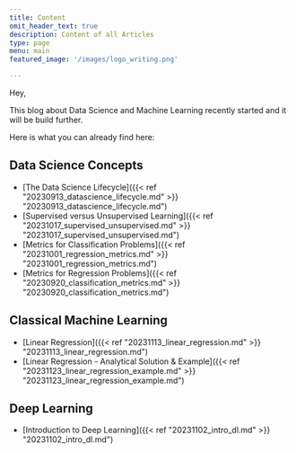 ```yaml
---
title: Content
omit_header_text: true
description: Content of all Articles
type: page
menu: main
featured_image: '/images/logo_writing.png'

---
```


Hey, 

This blog about Data Science and Machine Learning recently started and it will be build further.

Here is what you can already find here:

## Data Science Concepts

* [The Data Science Lifecycle]({{< ref "20230913_datascience_lifecycle.md" >}} "20230913_datascience_lifecycle.md") 
* [Supervised versus Unsupervised Learning]({{< ref "20231017_supervised_unsupervised.md" >}} "20231017_supervised_unsupervised.md") 
* [Metrics for Classification Problems]({{< ref "20231001_regression_metrics.md" >}} "20231001_regression_metrics.md") 
* [Metrics for Regression Problems]({{< ref "20230920_classification_metrics.md" >}} "20230920_classification_metrics.md") 

## Classical Machine Learning

* [Linear Regression]({{< ref "20231113_linear_regression.md" >}} "20231113_linear_regression.md") 
* [Linear Regression - Analytical Solution & Example]({{< ref "20231123_linear_regression_example.md" >}} "20231123_linear_regression_example.md") 

## Deep Learning

* [Introduction to Deep Learning]({{< ref "20231102_intro_dl.md" >}} "20231102_intro_dl.md")
 
